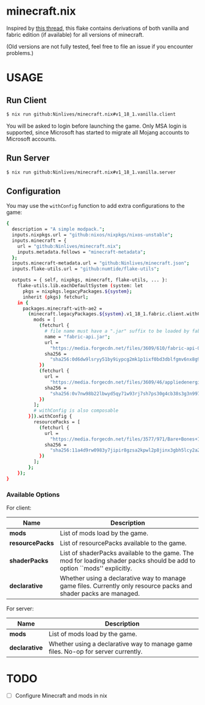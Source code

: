 # minecraft.nix

Inspired by [this thread](https://discourse.nixos.org/t/minecraft-launcher-in-pure-nix-all-mc-versions/3937?u=ninlives), this flake contains derivations of both vanilla and fabric edition (if available) for all versions of minecraft.

(Old versions are not fully tested, feel free to file an issue if you encounter problems.)

# USAGE

## Run Client

```sh
$ nix run github:Ninlives/minecraft.nix#v1_18_1.vanilla.client
```

You will be asked to login before launching the game.
Only MSA login is supported, since Microsoft has started to migrate all Mojang accounts to Microsoft accounts.

## Run Server

```sh
$ nix run github:Ninlives/minecraft.nix#v1_18_1.vanilla.server
```

## Configuration

You may use the `withConfig` function to add extra configurations to the game:

```sh
{
  description = "A simple modpack.";
  inputs.nixpkgs.url = "github:nixos/nixpkgs/nixos-unstable";
  inputs.minecraft = {
    url = "github:Ninlives/minecraft.nix";
    inputs.metadata.follows = "minecraft-metadata";
  };
  inputs.minecraft-metadata.url = "github:Ninlives/minecraft.json";
  inputs.flake-utils.url = "github:numtide/flake-utils";

  outputs = { self, nixpkgs, minecraft, flake-utils, ... }:
    flake-utils.lib.eachDefaultSystem (system: let
      pkgs = nixpkgs.legacyPackages.${system};
      inherit (pkgs) fetchurl;
    in {
      packages.minecraft-with-ae2 =
        (minecraft.legacyPackages.${system}.v1_18_1.fabric.client.withConfig [{
          mods = [
            (fetchurl {
              # file name must have a ".jar" suffix to be loaded by fabric
              name = "fabric-api.jar";
              url =
                "https://media.forgecdn.net/files/3609/610/fabric-api-0.46.1%2B1.18.jar";
              sha256 =
                "sha256:0d6dw9lsryy51by9iypcg2mk1p1ixf0bd3dblfgmv6nx8g98whlh";
            })
            (fetchurl {
              url =
                "https://media.forgecdn.net/files/3609/46/appliedenergistics2-10.0.0.jar";
              sha256 =
                "sha256:0v7nw98b22lbwyd5qy71w93rj7sh7ps30g4cb38s3g3n997yk49n";
            })
          ];
          # withConfig is also composable
        }]).withConfig {
          resourcePacks = [
            (fetchurl {
              url =
                "https://media.forgecdn.net/files/3577/971/Bare+Bones+1.18.zip";
              sha256 =
                "sha256:11a4d9rw0983y7jipir8gzsa2kpwl2p8jinx3gbh5lcy2a2pxzds";
            })
          ];
        };
    });
}
```

### Available Options

For client:

| Name | Description |
|------|-------------|
| **mods** | List of mods load by the game. |
| **resourcePacks** | List of resourcePacks available to the game. |
| **shaderPacks** | List of shaderPacks available to the game. The mod for loading shader packs should be add to option ``mods'' explicitly. |
| **declarative** | Whether using a declarative way to manage game files. Currently only resource packs and shader packs are managed. |

For server:

| Name | Description |
|------|-------------|
| **mods** | List of mods load by the game. |
| **declarative** | Whether using a declarative way to manage game files. No-op for server currently. |

# TODO

- [ ] Configure Minecraft and mods in nix
